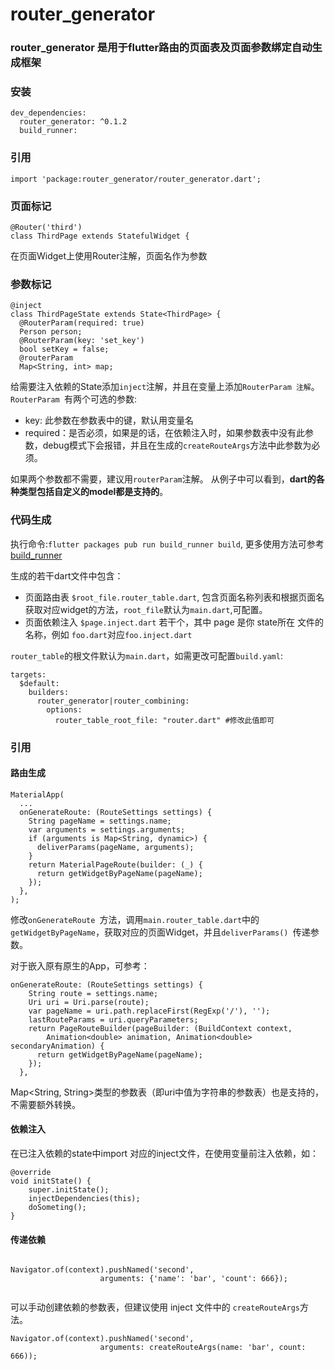 # router_generator
### router_generator 是用于flutter路由的页面表及页面参数绑定自动生成框架
### 安装
```
dev_dependencies:
  router_generator: ^0.1.2
  build_runner:
```

### 引用
`import 'package:router_generator/router_generator.dart';`
### 页面标记

```
@Router('third')
class ThirdPage extends StatefulWidget {
```
在页面Widget上使用Router注解，页面名作为参数

### 参数标记
```
@inject
class ThirdPageState extends State<ThirdPage> {
  @RouterParam(required: true)
  Person person;
  @RouterParam(key: 'set_key')
  bool setKey = false;
  @routerParam
  Map<String, int> map;
```

给需要注入依赖的State添加`inject`注解，并且在变量上添加`RouterParam 注解`。
`RouterParam `有两个可选的参数:

- key: 此参数在参数表中的键，默认用变量名
- required：是否必须，如果是的话，在依赖注入时，如果参数表中没有此参数，debug模式下会报错，并且在生成的`createRouteArgs`方法中此参数为必须。

如果两个参数都不需要，建议用`routerParam`注解。
从例子中可以看到，**dart的各种类型包括自定义的model都是支持的**。

### 代码生成
执行命令:`flutter packages pub run build_runner build`, 更多使用方法可参考 [build_runner](https://pub.dev/packages/build_runner)

生成的若干dart文件中包含：
- 页面路由表 `$root_file.router_table.dart`, 包含页面名称列表和根据页面名获取对应widget的方法，`root_file`默认为`main.dart`,可配置。
- 页面依赖注入 `$page.inject.dart` 若干个，其中 page 是你 state所在 文件的名称，例如 `foo.dart`对应`foo.inject.dart`

`router_table`的根文件默认为`main.dart`，如需更改可配置`build.yaml`:

```
targets:
  $default:
    builders:
      router_generator|router_combining:
        options:
          router_table_root_file: "router.dart" #修改此值即可
```

### 引用
#### 路由生成
```
MaterialApp(
  ...
  onGenerateRoute: (RouteSettings settings) {
    String pageName = settings.name;
    var arguments = settings.arguments;
    if (arguments is Map<String, dynamic>) {
      deliverParams(pageName, arguments);
    }
    return MaterialPageRoute(builder: (_) {
      return getWidgetByPageName(pageName);
    });
  },
);
```

修改`onGenerateRoute `方法，调用`main.router_table.dart`中的`getWidgetByPageName`，获取对应的页面Widget，并且`deliverParams() `传递参数。

对于嵌入原有原生的App，可参考：

```
onGenerateRoute: (RouteSettings settings) {
    String route = settings.name;
    Uri uri = Uri.parse(route);
    var pageName = uri.path.replaceFirst(RegExp('/'), '');
    lastRouteParams = uri.queryParameters;
    return PageRouteBuilder(pageBuilder: (BuildContext context,
        Animation<double> animation, Animation<double> secondaryAnimation) {
      return getWidgetByPageName(pageName);
    });
  },
```
Map<String, String>类型的参数表（即uri中值为字符串的参数表）也是支持的，不需要额外转换。


#### 依赖注入

在已注入依赖的state中import 对应的inject文件，在使用变量前注入依赖，如：

```
@override
void initState() {
	super.initState();
	injectDependencies(this);
	doSometing();
}
```

#### 传递依赖
```

Navigator.of(context).pushNamed('second',
                    arguments: {'name': 'bar', 'count': 666});
                    
```
可以手动创建依赖的参数表，但建议使用 inject 文件中的 `createRouteArgs`方法。

```
Navigator.of(context).pushNamed('second',
                    arguments: createRouteArgs(name: 'bar', count: 666));

```